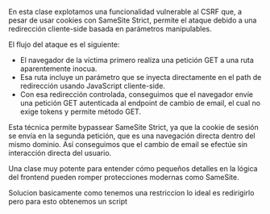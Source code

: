 En esta clase explotamos una funcionalidad vulnerable al CSRF que, a pesar de usar cookies con SameSite Strict, permite el ataque debido a una redirección cliente-side basada en parámetros manipulables.

El flujo del ataque es el siguiente:

- El navegador de la víctima primero realiza una petición GET a una ruta aparentemente inocua.
- Esa ruta incluye un parámetro que se inyecta directamente en el path de redirección usando JavaScript cliente-side.
- Con esa redirección controlada, conseguimos que el navegador envíe una petición GET autenticada al endpoint de cambio de email, el cual no exige tokens y permite método GET.

Esta técnica permite bypassear SameSite Strict, ya que la cookie de sesión se envía en la segunda petición, que es una navegación directa dentro del mismo dominio. Así conseguimos que el cambio de email se efectúe sin interacción directa del usuario.

Una clase muy potente para entender cómo pequeños detalles en la lógica del frontend pueden romper protecciones modernas como SameSite.

Solucion
basicamente como tenemos una restriccion lo ideal es redirigirlo pero para esto obtenemos un script
<script>
    document.location = "https://0a7c008e04978ebc80bb26d400fd003e.web-security-academy.net/post/comment/confirmation?postId=1/../../my-account/change-email?email=pwned%40web-security-academy.net%26submit=1";
</script>
